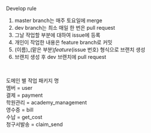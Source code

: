 Develop rule
1. master branch는 매주 토요일에 merge<br/>
2. dev branch는 최소 매일 한 번은 pull request<br/>
3. 그날 작업할 부분에 대하여 issue에 등록<br/>
4. 개인이 작업한 내용은 feature branch로 커밋<br/>
5. (이름)_(맡은 부분)_feature_(issue 번호) 형식으로 브랜치 생성<br/>
6. 브랜치 생성 후 dev 브랜치에 pull request<br/>
<br/>

도메인 별 작업 패키지 명<br/>
멤버 = user<br/>
결제 = payment<br/>
학원관리 = academy_management<br/>
영수증 = bill<br/>
수납 = get_cost<br/>
청구서발송 = claim_send<br/>
